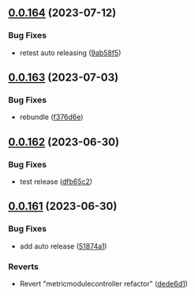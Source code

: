 ## [0.0.164](https://github.com/mikemickymick/mercury/compare/v0.0.163...v0.0.164) (2023-07-12)


### Bug Fixes

* retest auto releasing ([9ab58f5](https://github.com/mikemickymick/mercury/commit/9ab58f524ce6da97d953da73f0dd481095ec77be))



## [0.0.163](https://github.com/mikemickymick/mercury/compare/v0.0.162...v0.0.163) (2023-07-03)


### Bug Fixes

* rebundle ([f376d6e](https://github.com/mikemickymick/mercury/commit/f376d6e139a2a8af0d9eaae86d04fd99390720bb))



## [0.0.162](https://github.com/mikemickymick/mercury/compare/v0.0.161...v0.0.162) (2023-06-30)


### Bug Fixes

* test release ([dfb65c2](https://github.com/mikemickymick/mercury/commit/dfb65c20e909b12189a934bdbf3dfedd34c7f0c3))



## [0.0.161](https://github.com/mikemickymick/mercury/compare/dede6d14b5e5a2afe1121ea98c50131ce73f27ee...v0.0.161) (2023-06-30)


### Bug Fixes

* add auto release ([51874a1](https://github.com/mikemickymick/mercury/commit/51874a1b17be360f73f2da4017c0b40cca3becce))


### Reverts

* Revert "metricmodulecontroller refactor" ([dede6d1](https://github.com/mikemickymick/mercury/commit/dede6d14b5e5a2afe1121ea98c50131ce73f27ee))



